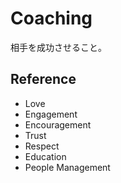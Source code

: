 # Coaching

相手を成功させること。

## Reference

- Love
- Engagement
- Encouragement
- Trust
- Respect
- Education
- People Management
